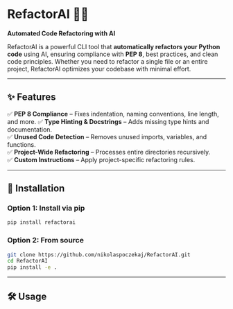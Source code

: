 # RefactorAI 🔄🤖

**Automated Code Refactoring with AI**

RefactorAI is a powerful CLI tool that **automatically refactors your Python code** using AI, ensuring compliance with **PEP 8**, best practices, and clean code principles. Whether you need to refactor a single file or an entire project, RefactorAI optimizes your codebase with minimal effort.

---

## ✨ **Features**

✅ **PEP 8 Compliance** – Fixes indentation, naming conventions, line length, and more.
✅ **Type Hinting & Docstrings** – Adds missing type hints and documentation.  
✅ **Unused Code Detection** – Removes unused imports, variables, and functions.  
✅ **Project-Wide Refactoring** – Processes entire directories recursively.  
✅ **Custom Instructions** – Apply project-specific refactoring rules.

---

## 🚀 **Installation**

### **Option 1: Install via pip**

```bash
pip install refactorai
```

### **Option 2: From source**

```bash
git clone https://github.com/nikolaspoczekaj/RefactorAI.git
cd RefactorAI
pip install -e .
```

---

## 🛠 Usage
